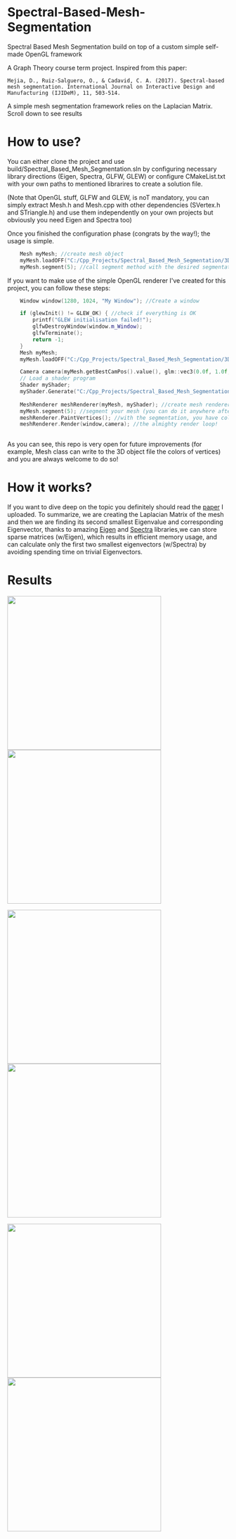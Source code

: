 # Spectral-Based-Mesh-Segmentation
Spectral Based Mesh Segmentation build on top of a custom simple self-made OpenGL framework

A Graph Theory course term project.
Inspired from this paper:

`Mejia, D., Ruiz-Salguero, O., & Cadavid, C. A. (2017). Spectral-based mesh segmentation. International Journal on Interactive Design and Manufacturing (IJIDeM), 11, 503-514.`

A simple mesh segmentation framework relies on the Laplacian Matrix. 
Scroll down to see results

# How to use?
You can either clone the project and use build/Spectral_Based_Mesh_Segmentation.sln by configuring necessary library directions (Eigen, Spectra, GLFW, GLEW) or configure CMakeList.txt with your own paths to mentioned librarires to create a solution file.

(Note that OpenGL stuff, GLFW and GLEW, is noT mandatory, you can simply extract Mesh.h and Mesh.cpp with other dependencies (SVertex.h and STriangle.h) and use them independently on your own projects but obviously you need Eigen and Spectra too)

Once you finished the configuration phase (congrats by the way!); the usage is simple.
```c++
    Mesh myMesh; //create mesh object
    myMesh.loadOFF("C:/Cpp_Projects/Spectral_Based_Mesh_Segmentation/3DObjects/125.off"); //Load your 3D Object
    myMesh.segment(5); //call segment method with the desired segmentation count
```
If you want to make use of the simple OpenGL renderer I've created for this project, you can follow these steps:
```c++
    Window window(1280, 1024, "My Window"); //Create a window

    if (glewInit() != GLEW_OK) { //check if everything is OK
        printf("GLEW initialisation failed!");
        glfwDestroyWindow(window.m_Window);
        glfwTerminate();
        return -1;
    }
    Mesh myMesh;
    myMesh.loadOFF("C:/Cpp_Projects/Spectral_Based_Mesh_Segmentation/3DObjects/125.off");

    Camera camera(myMesh.getBestCamPos().value(), glm::vec3(0.0f, 1.0f, 0.0f)); // create a camera and make it look to your mesh
    // Load a shader program
    Shader myShader;
    myShader.Generate("C:/Cpp_Projects/Spectral_Based_Mesh_Segmentation/Shaders/vertexShader.glsl", "C:/Cpp_Projects/Spectral_Based_Mesh_Segmentation/Shaders/fragmentShader.glsl"); //load your shaders so that we can paint stuff
    
    MeshRenderer meshRenderer(myMesh, myShader); //create mesh renderer to link your mesh data with shaders
    myMesh.segment(5); //segment your mesh (you can do it anywhere after loading your 3d object)
    meshRenderer.PaintVertices(); //with the segmentation, you have colored vertex data and you can use it
    meshRenderer.Render(window,camera); //the almighty render loop!
    
```
As you can see, this repo is very open for future improvements (for example, Mesh class can write to the 3D object file the colors of vertices) and you are always welcome to do so!

# How it works?
If you want to dive deep on the topic you definitely should read the [paper][MyPaper] I uploaded. To summarize, we are creating the Laplacian Matrix of the mesh and 
then we are finding its second smallest Eigenvalue and corresponding Eigenvector, thanks to amazing [Eigen][EigenLib] and [Spectra][SpectraLib] libraries,we can
store sparse matrices (w/Eigen), which results in efficient memory usage, and can calculate only the first two smallest eigenvectors (w/Spectra) by avoiding spending time on trivial Eigenvectors.

# Results
<p float="center">
  <img src= "https://github.com/bertaye/Spectral-Based-Mesh-Segmentation/assets/39909689/0d83d03b-05f0-48cb-8278-3cc22f4f75be" width="350" />
  <img src= "https://github.com/bertaye/Spectral-Based-Mesh-Segmentation/assets/39909689/7e803373-78a3-4edd-86f4-0f972793b4ad" width="350" />
</p>
<p float="center">
  <img src= "https://github.com/bertaye/Spectral-Based-Mesh-Segmentation/assets/39909689/c7ea4beb-cea4-4f68-be20-6716f51e2d23" width="350" />
  <img src= "https://github.com/bertaye/Spectral-Based-Mesh-Segmentation/assets/39909689/cd80117c-5392-44b7-918a-d67b10935db7" width="350" />
</p>
<p float="center">
  <img src= "https://github.com/bertaye/Spectral-Based-Mesh-Segmentation/assets/39909689/a16b9bd7-11be-49fc-8e78-c042077d55b2" width="350" />
  <img src= "https://github.com/bertaye/Spectral-Based-Mesh-Segmentation/assets/39909689/171764f3-59e6-4f21-8b8b-2223a1386790" width="350" />
</p>

[EigenLib]:https://eigen.tuxfamily.org/
[SpectraLib]:https://spectralib.org/
[MyPaper]:https://github.com/bertaye/Spectral-Based-Mesh-Segmentation/blob/master/Spectral_Based_Mesh_Segmentation.pdf
